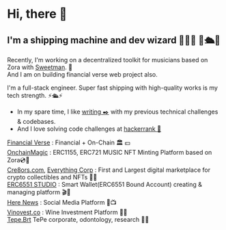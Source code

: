 <h1>Hi, there  👋</h1>
<h2>I'm a shipping machine and dev wizard 💫🧙💫 🤖🛳️🤖 </h2>

Recently, I'm working on a decentralized toolkit for musicians based on Zora with <a href='https://github.com/SweetmanTech'>Sweetman</a>. 🧰 <br/>
And I am on building financial verse web project also.

I'm a full-stack engineer. Super fast shipping with high-quality works is my tech strength. ⚡️🛳️⚡️ <br/>

- In my spare time, I like <a href="https://mirror.xyz/0x323e8BCB41ae2454c3f4899e094c599AaB6b84BC"> writing ✒️</a> with my previous technical challenges & codebases. <br/>
- And I love solving code challenges at <a href='https://hackerrank.com/henryziad'> hackerrank 🥇</a> <br/>

<a href='https://financialverse.vercel.app'>Financial Verse</a> : Financial + On-Chain 🏛 💵 <br/>
<a href='https://onchainmagic.xyz'>OnchainMagic</a> : ERC1155, ERC721 MUSIC NFT Minting Platform based on Zora💿🥁 <br/>
<a href='https://cre8ors.com'>Cre8ors.com</a>, <a href='https://everythingcorp.cre8ors.com/'>Everything Corp</a> : First and Largest digital marketplace for crypto collectibles and NFTs 💎💎 <br/>
<a href='https://6551.studio'>ERC6551 STUDIO</a> : Smart Wallet(ERC6551 Bound Account) creating & managing platform 🎬📀 <br/>
<a href='https://here.news'>Here News</a> : Social Media Platform 📢📺 <br/>
<a href='https://vinovest.co'>Vinovest.co</a> : Wine Investment Platform 🍷🍇 <br/>
<a href='https://tepe-brt.azurewebsites.net'>Tepe.Brt</a> TePe corporate, odontology, research 💊🏥 <br/>

